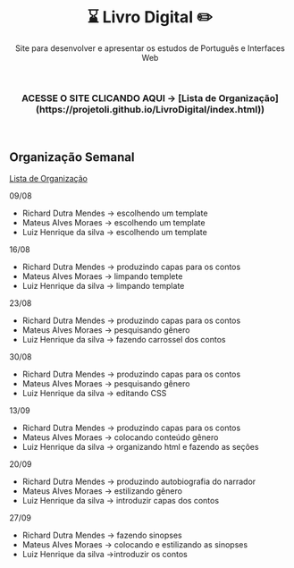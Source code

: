 <h1 align="center">⌛ Livro Digital ✏️</h1>
<p align="center">Site para desenvolver e apresentar os estudos de Português e Interfaces Web</p>
<br>
<h3 align="center">ACESSE O SITE CLICANDO AQUI -> [Lista de Organização](https://projetoli.github.io/LivroDigital/index.html))</h3>
<br>
<h2 align="justify">Organização Semanal</h2>

[Lista de Organização](https://github.com/projetoli/LivroDigital/files/7248509/Lista.1.docx)

  09/08
  - Richard Dutra Mendes -> escolhendo um template
  - Mateus Alves Moraes -> escolhendo um template
  - Luiz Henrique da silva -> escolhendo um template

  16/08
  - Richard Dutra Mendes -> produzindo capas para os contos
  - Mateus Alves Moraes -> limpando templete
  - Luiz Henrique da silva -> limpando template 

  23/08
  - Richard Dutra Mendes -> produzindo capas para os contos
  - Mateus Alves Moraes -> pesquisando gênero
  - Luiz Henrique da silva -> fazendo carrossel dos contos

  30/08
  - Richard Dutra Mendes -> produzindo capas para os contos
  - Mateus Alves Moraes -> pesquisando gênero 
  - Luiz Henrique da silva -> editando CSS

  13/09
  - Richard Dutra Mendes -> produzindo capas para os contos
  - Mateus Alves Moraes -> colocando conteúdo gênero
  - Luiz Henrique da silva -> organizando html e fazendo as seções 

  20/09
  - Richard Dutra Mendes -> produzindo autobiografia do narrador
  - Mateus Alves Moraes -> estilizando gênero 
  - Luiz Henrique da silva -> introduzir capas dos contos

  27/09
  - Richard Dutra Mendes -> fazendo sinopses
  - Mateus Alves Moraes -> colocando e estilizando as sinopses 
  - Luiz Henrique da silva ->introduzir os contos


